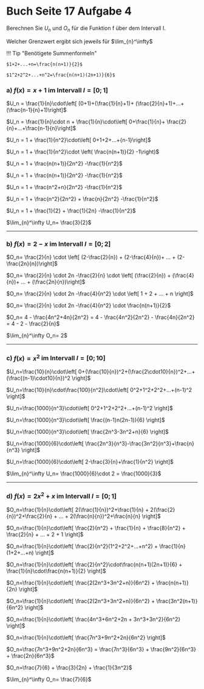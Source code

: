 # Buch Seite 17 Aufgabe 4

Berechnen Sie $U_n$ und $O_n$ für die Funktion f über dem Intervall I.

Welcher Grenzwert ergibt sich jeweils für $\lim_{n}^\infty$

!!! Tip "Benötigete Summenformeln"

    $1+2+...+n=\frac{n(n+1)}{2}$

    $1^2+2^2+...+n^2=\frac{n(n+1)(2n+1)}{6}$

### a) $f(x)=x+1$ im Intervall $I=[0;1]$

$U_n = \frac{1}{n}\cdot\left[ (0+1)+(\frac{1}{n}+1)+ (\frac{2}{n}+1)+...+(\frac{n-1}{n}+1)\right]$

$U_n = \frac{1}{n}\cdot n + \frac{1}{n}\cdot\left[ 0+\frac{1}{n}+ \frac{2}{n}+...+\frac{n-1}{n}\right]$

$U_n = 1 + \frac{1}{n^2}\cdot\left[ 0+1+2+...+{n-1}\right]$

$U_n = 1 + \frac{1}{n^2}\cdot \left( \frac{n(n+1)}{2} -1\right)$

$U_n = 1 + \frac{n(n+1)}{2n^2} -\frac{1}{n^2}$

$U_n = 1 + \frac{n(n+1)}{2n^2} -\frac{1}{n^2}$

$U_n = 1 + \frac{n^2+n}{2n^2} -\frac{1}{n^2}$

$U_n = 1 + \frac{n^2}{2n^2} + \frac{n}{2n^2} -\frac{1}{n^2}$

$U_n = 1 + \frac{1}{2} + \frac{1}{2n} -\frac{1}{n^2}$

$\lim_{n}^\infty U_n= \frac{3}{2}$

---

### b) $f(x)=2-x$ im Intervall $I=[0;2]$

$O_n= \frac{2}{n} \cdot \left[ (2-\frac{2}{n}) +  (2-\frac{4}{n})+ ... + (2-\frac{2n}{n})\right]$

$O_n= \frac{2}{n} \cdot 2n -\frac{2}{n} \cdot \left[ (\frac{2}{n}) +  (\frac{4}{n})+ ... + (\frac{2n}{n})\right]$

$O_n= \frac{2}{n} \cdot 2n -\frac{4}{n^2} \cdot \left[ 1 + 2 + ... + n \right]$

$O_n= \frac{2}{n} \cdot 2n -\frac{4}{n^2} \cdot \frac{n(n+1)}{2}$

$O_n= 4 - \frac{4n^2+4n}{2n^2} =  4 - \frac{4n^2}{2n^2} - \frac{4n}{2n^2} = 4 - 2 - \frac{2}{n}$

$\lim_{n}^\infty O_n= 2$

---

### c) $f(x)=x^2$ im Intervall $I=[0;10]$

$U_n=\frac{10}{n}\cdot\left[ 0+(\frac{10}{n})^2+(\frac{2\cdot10}{n})^2+...+(\frac{(n-1)\cdot10}{n})^2 \right]$

$U_n=\frac{10}{n}\cdot\frac{100}{n^2}\cdot\left[ 0^2+1^2+2^2+...+(n-1)^2 \right]$

$U_n=\frac{1000}{n^3}\cdot\left[ 0^2+1^2+2^2+...+(n-1)^2 \right]$

$U_n=\frac{1000}{n^3}\cdot\left[ \frac{(n-1)n(2n-1)}{6} \right]$

$U_n=\frac{1000}{n^3}\cdot\left[ \frac{2n^3-3n^2+n}{6} \right]$

$U_n=\frac{1000}{6}\cdot\left[ \frac{2n^3}{n^3}-\frac{3n^2}{n^3}+\frac{n}{n^3} \right]$

$U_n=\frac{1000}{6}\cdot\left[ 2-\frac{3}{n}+\frac{1}{n^2} \right]$

$\lim_{n}^\infty U_n= \frac{1000}{6}\cdot 2 = \frac{1000}{3}$

---

### d) $f(x)=2x^2+x$ im Intervall $I=[0;1]$

$O_n=\frac{1}{n}\cdot\left[ 2(\frac{1}{n})^2+\frac{1}{n} + 2(\frac{2}{n})^2+\frac{2}{n} + ... + 2(\frac{n}{n})^2+\frac{n}{n} \right]$

$O_n=\frac{1}{n}\cdot\left[ \frac{2}{n^2} + \frac{1}{n} + \frac{8}{n^2} + \frac{2}{n} + ... + 2 + 1 \right]$

$O_n=\frac{1}{n}\cdot\left[ \frac{2}{n^2}(1^2+2^2+...+n^2) + \frac{1}{n}(1+2+...+n) \right]$

$O_n=\frac{1}{n}\cdot\left[ \frac{2}{n^2}\cdot\frac{n(n+1)(2n+1)}{6} + \frac{1}{n}\cdot\frac{n(n+1)}{2} \right]$

$O_n=\frac{1}{n}\cdot\left[ \frac{2(2n^3+3n^2+n)}{6n^2} + \frac{n(n+1)}{2n} \right]$

$O_n=\frac{1}{n}\cdot\left[ \frac{2(2n^3+3n^2+n)}{6n^2} + \frac{3n^2(n+1)}{6n^2} \right]$

$O_n=\frac{1}{n}\cdot\left[ \frac{4n^3+6n^2+2n + 3n^3+3n^2}{6n^2} \right]$

$O_n=\frac{1}{n}\cdot\left[ \frac{7n^3+9n^2+2n}{6n^2} \right]$

$O_n=\frac{7n^3+9n^2+2n}{6n^3} = \frac{7n^3}{6n^3} + \frac{9n^2}{6n^3} + \frac{2n}{6n^3}$

$O_n=\frac{7}{6} + \frac{3}{2n} + \frac{1}{3n^2}$

$\lim_{n}^\infty O_n= \frac{7}{6}$
